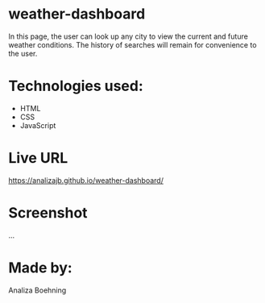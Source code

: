 # weather-dashboard
In this page, the user can look up any city to view the current and future weather conditions. The history of searches will remain for convenience to the user. 

# Technologies used:
* HTML
* CSS
* JavaScript

# Live URL
https://analizajb.github.io/weather-dashboard/

# Screenshot
...

# Made by:
Analiza Boehning